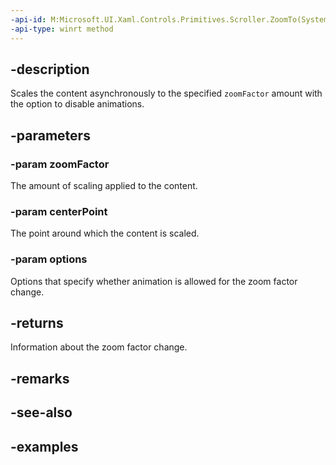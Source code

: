 ```yaml
---
-api-id: M:Microsoft.UI.Xaml.Controls.Primitives.Scroller.ZoomTo(System.Single,Windows.Foundation.IReference{Windows.Foundation.Numerics.Vector2},Microsoft.UI.Xaml.Controls.ZoomOptions)
-api-type: winrt method
---
```


## -description

Scales the content asynchronously to the specified `zoomFactor` amount with the option to disable animations.

## -parameters

### -param zoomFactor

The amount of scaling applied to the content.

### -param centerPoint

The point around which the content is scaled.

### -param options

Options that specify whether animation is allowed for the zoom factor change.

## -returns

Information about the zoom factor change.

## -remarks

## -see-also

## -examples

